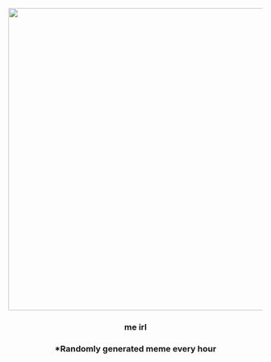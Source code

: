 <p align="center">
        <img src="https://i.redd.it/v1iy86onhwh91.jpg" width="600" height="600">
        </p>
        <h3 align="center">me irl</h3>
        <h3 align="center">*Randomly generated meme every hour</h3>
    